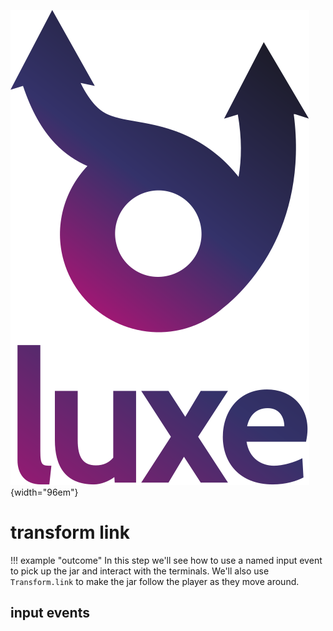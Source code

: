 ![](../images/luxe-dark.svg){width="96em"}

# transform link

!!! example "outcome"
    In this step we'll see how to use a named input event to pick up the jar 
    and interact with the terminals. We'll also use `Transform.link` to make the 
    jar follow the player as they move around.

## input events
